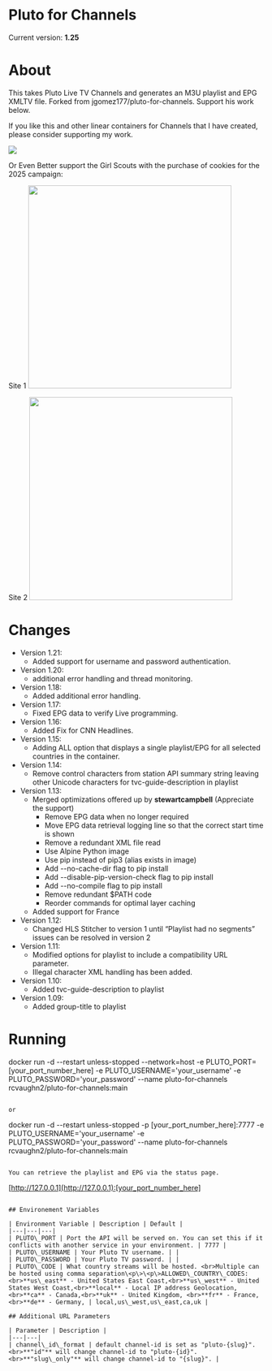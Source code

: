 # Pluto for Channels

Current version: **1.25**

# About

This takes Pluto Live TV Channels and generates an M3U playlist and EPG XMLTV file. Forked from jgomez177/pluto-for-channels. Support his work below.

If you like this and other linear containers for Channels that I have created, please consider supporting my work.

[![](https://pics.paypal.com/00/s/MDY0MzZhODAtNGI0MC00ZmU5LWI3ODYtZTY5YTcxOTNlMjRm/file.PNG)](https://www.paypal.com/donate/?hosted_button_id=BBUTPEU8DUZ6J)

Or Even Better support the Girl Scouts with the purchase of cookies for the 2025 campaign:

Site 1
[<img src="https://townsquare.media/site/191/files/2024/01/attachment-cookie.jpg" width=400/>](https://digitalcookie.girlscouts.org/scout/charlotte816794)

Site 2
[<img src="https://townsquare.media/site/191/files/2024/01/attachment-cookie.jpg" width=400/>](https://digitalcookie.girlscouts.org/scout/mckenna899691)

# Changes

  - Version 1.21:
      - Added support for username and password authentication.
  - Version 1.20:
      - additional error handling and thread monitoring.
  - Version 1.18:
      - Added additional error handling.
  - Version 1.17:
      - Fixed EPG data to verify Live programming.
  - Version 1.16:
      - Added Fix for CNN Headlines.
  - Version 1.15:
      - Adding ALL option that displays a single playlist/EPG for all selected countries in the container.
  - Version 1.14:
      - Remove control characters from station API summary string leaving other Unicode characters for tvc-guide-description in playlist
  - Version 1.13:
      - Merged optimizations offered up by **stewartcampbell** (Appreciate the support)
          - Remove EPG data when no longer required
          - Move EPG data retrieval logging line so that the correct start time is shown
          - Remove a redundant XML file read
          - Use Alpine Python image
          - Use pip instead of pip3 (alias exists in image)
          - Add --no-cache-dir flag to pip install
          - Add --disable-pip-version-check flag to pip install
          - Add --no-compile flag to pip install
          - Remove redundant $PATH code
          - Reorder commands for optimal layer caching
      - Added support for France
  - Version 1.12:
      - Changed HLS Stitcher to version 1 until “Playlist had no segments” issues can be resolved in version 2
  - Version 1.11:
      - Modified options for playlist to include a compatibility URL parameter.
      - Illegal character XML handling has been added.
  - Version 1.10:
      - Added tvc-guide-description to playlist
  - Version 1.09:
      - Added group-title to playlist

# Running

docker run -d --restart unless-stopped --network=host -e PLUTO_PORT=[your_port_number_here] -e PLUTO_USERNAME='your_username' -e PLUTO_PASSWORD='your_password' --name pluto-for-channels rcvaughn2/pluto-for-channels:main
```

or

```
docker run -d --restart unless-stopped -p [your_port_number_here]:7777 -e PLUTO_USERNAME='your_username' -e PLUTO_PASSWORD='your_password' --name  pluto-for-channels rcvaughn2/pluto-for-channels:main
```

You can retrieve the playlist and EPG via the status page.

```
[http://127.0.0.1](http://127.0.0.1):[your_port_number_here]
```

## Environement Variables

| Environment Variable | Description | Default |
|---|---|---|
| PLUTO\_PORT | Port the API will be served on. You can set this if it conflicts with another service in your environment. | 7777 |
| PLUTO\_USERNAME | Your Pluto TV username. | |
| PLUTO\_PASSWORD | Your Pluto TV password. | |
| PLUTO\_CODE | What country streams will be hosted. <br>Multiple can be hosted using comma separation\<p\>\<p\>ALLOWED\_COUNTRY\_CODES:<br>**us\_east** - United States East Coast,<br>**us\_west** - United States West Coast,<br>**local** - Local IP address Geolocation,<br>**ca** - Canada,<br>**uk** - United Kingdom, <br>**fr** - France, <br>**de** - Germany, | local,us\_west,us\_east,ca,uk |

## Additional URL Parameters

| Parameter | Description |
|---|---|
| channel\_id\_format | default channel-id is set as "pluto-{slug}".<br>**"id"** will change channel-id to "pluto-{id}".<br>**"slug\_only"** will change channel-id to "{slug}". |
